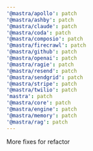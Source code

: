 ```yaml
---
'@mastra/apollo': patch
'@mastra/ashby': patch
'@mastra/claude': patch
'@mastra/coda': patch
'@mastra/composio': patch
'@mastra/firecrawl': patch
'@mastra/github': patch
'@mastra/openai': patch
'@mastra/ragie': patch
'@mastra/resend': patch
'@mastra/sendgrid': patch
'@mastra/stripe': patch
'@mastra/twilio': patch
'mastra': patch
'@mastra/core': patch
'@mastra/engine': patch
'@mastra/memory': patch
'@mastra/rag': patch
---
```


More fixes for refactor
